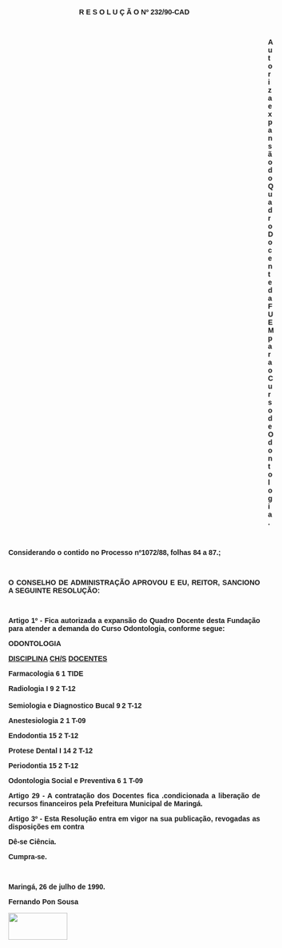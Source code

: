 <BODY>

<B><FONT FACE="Arial"><P ALIGN="CENTER">R E S O L U &Ccedil; &Atilde; O  Nº 232/90-CAD</P>
<P ALIGN="CENTER"></P>
<P ALIGN="CENTER">&nbsp;</P><DIR>
<DIR>
<DIR>
<DIR>
<DIR>
<DIR>
<DIR>
<DIR>
<DIR>
<DIR>
<DIR>
<DIR>
<DIR>

</B><P ALIGN="JUSTIFY">Autoriza expans&atilde;o do Quadro Docente da FUEM para o Curso de Odontologia.</P>
<P ALIGN="JUSTIFY"></P>
<P ALIGN="JUSTIFY">&nbsp;</P></DIR>
</DIR>
</DIR>
</DIR>
</DIR>
</DIR>
</DIR>
</DIR>
</DIR>
</DIR>
</DIR>
</DIR>
</DIR>

<P ALIGN="JUSTIFY">Considerando o contido no Processo nº1072/88, folhas 84 a 87.;</P>
<P ALIGN="JUSTIFY"></P>
<P ALIGN="JUSTIFY">&nbsp;</P>
<B><P ALIGN="JUSTIFY">O CONSELHO DE ADMINISTRA&Ccedil;&Atilde;O APROVOU E EU, REITOR, SANCIONO A SEGUINTE RESOLU&Ccedil;&Atilde;O:</P>
</B><P ALIGN="JUSTIFY"></P>
<P ALIGN="JUSTIFY">&nbsp;</P>
<P ALIGN="JUSTIFY">Artigo 1º - Fica autorizada a expans&atilde;o do Quadro Docente desta Funda&ccedil;&atilde;o para atender a demanda do Curso Odontologia, conforme segue:</P>
<B><P ALIGN="JUSTIFY">ODONTOLOGIA</P>
</B><U><P ALIGN="JUSTIFY">DISCIPLINA</U>&#9;<U>CH/S</U> <U>DOCENTES</P>
</U><P ALIGN="JUSTIFY">Farmacologia&#9;6&#9;1 TIDE</P>
<P ALIGN="JUSTIFY">Radiologia I&#9;9&#9;2 T-12</P>
<P ALIGN="JUSTIFY">Semiologia e Diagnostico Bucal &#9;9<SUP>&#9;</SUP>2 T-12 </P>
<P ALIGN="JUSTIFY">Anestesiologia &#9;2&#9;1 T-09 </P>
<P ALIGN="JUSTIFY">Endodontia &#9;15 &#9;2 T-12 </P>
<P ALIGN="JUSTIFY">Protese Dental I&#9;14&#9;2 T-12</P>
<P ALIGN="JUSTIFY">Periodontia&#9;15&#9;2 T-12</P>
<P ALIGN="JUSTIFY">Odontologia Social e Preventiva&#9;6&#9;1 T-09</P>
<P ALIGN="JUSTIFY">Artigo 29 - A contrata&ccedil;&atilde;o dos Docentes fica .condicionada a libera&ccedil;&atilde;o de recursos financeiros pela Prefeitura Municipal de Maring&aacute;.</P>
<P ALIGN="JUSTIFY">Artigo 3º - Esta Resolu&ccedil;&atilde;o entra em vigor na sua publica&ccedil;&atilde;o, revogadas as disposi&ccedil;&otilde;es em contra</P>
<P ALIGN="JUSTIFY">D&ecirc;-se Ci&ecirc;ncia. </P>
<P ALIGN="JUSTIFY">Cumpra-se.</P>
<P ALIGN="JUSTIFY"></P>
<P ALIGN="JUSTIFY">&nbsp;</P>
<P ALIGN="JUSTIFY">Maring&aacute;, 26 de julho de 1990.</P>
<P ALIGN="JUSTIFY">Fernando Pon&#9;Sousa</P>
<P ALIGN="JUSTIFY"><IMG SRC="Image42.gif" WIDTH=118 HEIGHT=54>&nbsp;</P>
<P ALIGN="JUSTIFY"></P></FONT></BODY>
